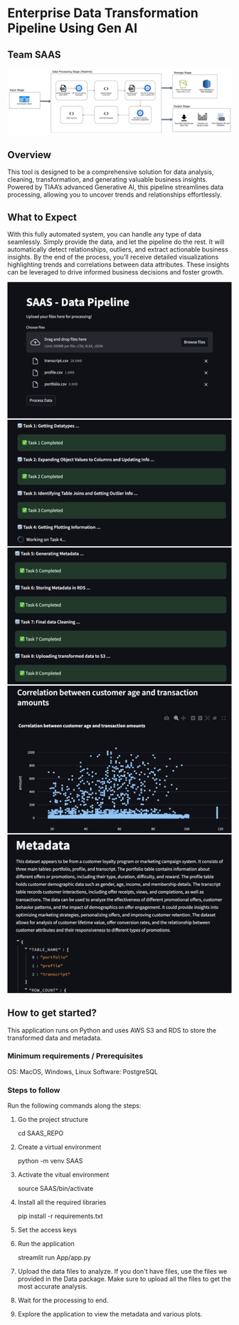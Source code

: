 # Enterprise Data Transformation Pipeline Using Gen AI
## Team SAAS

![Architecture Diagram](DataInsightPipeline.png)

## Overview

This tool is designed to be a comprehensive solution for data analysis, cleaning, transformation, and generating valuable business insights. Powered by TIAA’s advanced Generative AI, this pipeline streamlines data processing, allowing you to uncover trends and relationships effortlessly.

## What to Expect

With this fully automated system, you can handle any type of data seamlessly. Simply provide the data, and let the pipeline do the rest. It will automatically detect relationships, outliers, and extract actionable business insights. By the end of the process, you’ll receive detailed visualizations highlighting trends and correlations between data attributes. These insights can be leveraged to drive informed business decisions and foster growth.

![UI](DP1.png)
![UI](DP2.png)
![UI](DP3.png)
![UI](DP4.png)
![UI](DP5.png)

## How to get started?

This application runs on Python and uses AWS S3 and RDS to store the transformed data and metadata.

### Minimum requirements / Prerequisites

OS: MacOS, Windows, Linux
Software: PostgreSQL

### Steps to follow

Run the following commands along the steps:

1. Go the project structure


    cd SAAS_REPO


2. Create a virtual environment

    
    python -m venv SAAS


3. Activate the vitual environment

    
    source SAAS/bin/activate


4. Install all the required libraries


    pip install -r requirements.txt


5. Set the access keys

6. Run the application


    streamlit run App/app.py


7. Upload the data files to analyze. If you don't have files, use the files we provided in the Data package. Make sure to upload all the files to get the most accurate analysis.

8. Wait for the processing to end.

9. Explore the application to view the metadata and various plots.
